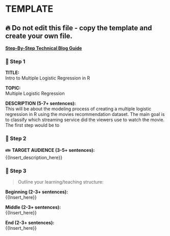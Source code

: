 # TEMPLATE

## :fire: Do not edit this file - copy the template and create your own file.

**[Step-By-Step Technical Blog Guide](https://hq.bitproject.org/how-to-write-a-technical-blog/)**

### :pushpin: Step 1
**TITLE:**    
Intro to Multiple Logistic Regression in R

**TOPIC:**    
Multiple Logistic Regression

**DESCRIPTION (5-7+ sentences):**    
This will be about the modeling process of creating a multiple logistic regression in R using the movies recommendation dataset. The main goal is to classify which streaming service did the viewers use to watch the movie. The first step would be to 

### :pushpin: Step 2
:family: **TARGET AUDIENCE (3-5+ sentences):**    
{{Insert_description_here}}

### :pushpin: Step 3
> Outline your learning/teaching structure: 

**Beginning (2-3+ sentences):**    
{{Insert_here}}

**Middle (2-3+ sentences):**    
{{Insert_here}}

**End (2-3+ sentences):**    
{{Insert_here}}
